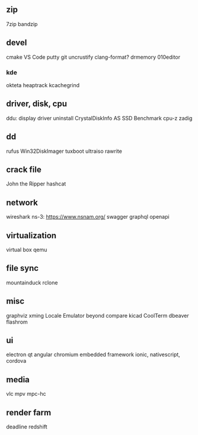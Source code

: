 ## zip

7zip
bandzip

## devel

cmake
VS Code
putty
git
uncrustify clang-format?
drmemory
010editor

### kde

okteta
heaptrack
kcachegrind

## driver, disk, cpu

ddu: display driver uninstall
CrystalDiskInfo
AS SSD Benchmark
cpu-z
zadig

## dd

rufus
Win32DiskImager
tuxboot
ultraiso
rawrite

## crack file

John the Ripper
hashcat

## network

wireshark
ns-3: https://www.nsnam.org/
swagger
graphql
openapi

## virtualization

virtual box
qemu

## file sync

mountainduck
rclone

## misc

graphviz
xming
Locale Emulator
beyond compare
kicad
CoolTerm
dbeaver
flashrom

## ui

electron
qt
angular
chromium embedded framework
ionic, nativescript, cordova

## media

vlc
mpv
mpc-hc

## render farm

deadline
redshift
